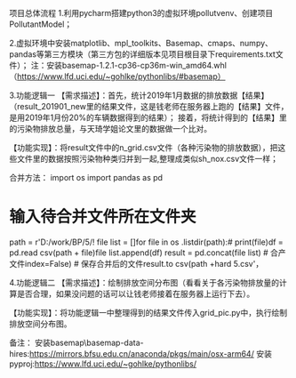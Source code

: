 项目总体流程
1.利用pycharm搭建python3的虚拟环境pollutvenv、创建项目PollutantModel；

2.虚拟环境中安装matplotlib、mpl_toolkits、Basemap、cmaps、numpy、pandas等第三方模块（第三方包的详细版本见项目根目录下requirements.txt文件）；
注：安装basemap-1.2.1-cp36-cp36m-win_amd64.whl（https://www.lfd.uci.edu/~gohlke/pythonlibs/#basemap）

3.功能逻辑一
【需求描述】：首先，统计2019年1月数据的排放数据【结果】（result_201901_new里的结果文件，这是钱老师在服务器上跑的【结果】文件，是用2019年1月份20%的车辆数据得到的结果）；
        接着，将统计得到的【结果】里的污染物排放总量，与天琦学姐论文里的数据做一个比对。

【功能实现】：将result文件中的n_grid.csv文件（各种污染物的排放数据），把这些文件里的数据按照污染物种类归并到一起,整理成类似sh_nox.csv文件一样；

合并方法：
import os
import pandas as pd
# 输入待合并文件所在文件夹
path = r'D:/work/BP/5/!
file list = []for file in os .listdir(path):# print(file)df = pd.read csv(path + file)file list.append(df)
result = pd.concat(file list) # 合产文件index=False) # 保存合并后的文件result.to csv(path +hard 5.csv'，

4.功能逻辑二
【需求描述】：绘制排放空间分布图（看看关于各污染物排放量的计算是否合理，如果没问题的话可以让钱老师接着在服务器上运行下去）。

【功能实现】：将功能逻辑一中整理得到的结果文件传入grid_pic.py中，执行绘制排放空间分布图。

备注：
安装basemap\basemap-data-hires:https://mirrors.bfsu.edu.cn/anaconda/pkgs/main/osx-arm64/
安装pyproj:https://www.lfd.uci.edu/~gohlke/pythonlibs/